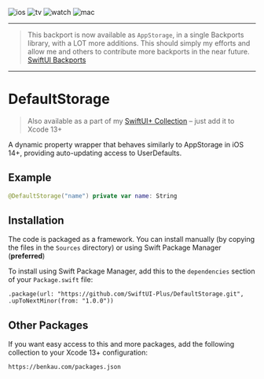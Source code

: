 ![ios](https://img.shields.io/badge/iOS-13-green)
![tv](https://img.shields.io/badge/tvOS-13-green)
![watch](https://img.shields.io/badge/watchOS-6-green)
![mac](https://img.shields.io/badge/macOS-10.15-green)

----

> This backport is now available as `AppStorage`, in a single Backports library, with a LOT more additions. This should simply my efforts and allow me and others to contribute more backports in the near future.
> [SwiftUI Backports](https://github.com/shaps80/SwiftUIBackports)

----

# DefaultStorage

> Also available as a part of my [SwiftUI+ Collection](https://benkau.com/packages.json) – just add it to Xcode 13+

A dynamic property wrapper that behaves similarly to AppStorage in iOS 14+, providing auto-updating access to UserDefaults.

## Example

```swift
@DefaultStorage("name") private var name: String
```

## Installation

The code is packaged as a framework. You can install manually (by copying the files in the `Sources` directory) or using Swift Package Manager (**preferred**)

To install using Swift Package Manager, add this to the `dependencies` section of your `Package.swift` file:

`.package(url: "https://github.com/SwiftUI-Plus/DefaultStorage.git", .upToNextMinor(from: "1.0.0"))`

## Other Packages

If you want easy access to this and more packages, add the following collection to your Xcode 13+ configuration:

`https://benkau.com/packages.json`
